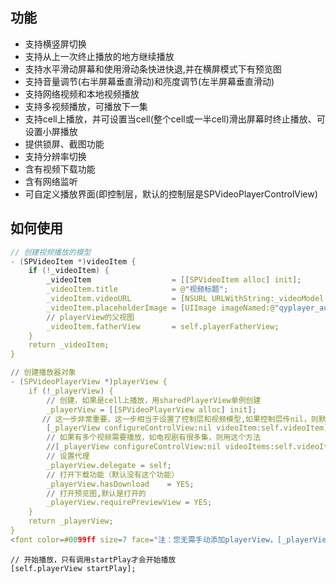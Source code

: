 ## 功能
* 支持横竖屏切换
* 支持从上一次终止播放的地方继续播放
* 支持水平滑动屏幕和使用滑动条快进快退,并在横屏模式下有预览图
* 支持音量调节(右半屏幕垂直滑动)和亮度调节(左半屏幕垂直滑动)
* 支持网络视频和本地视频播放
* 支持多视频播放，可播放下一集
* 支持cell上播放，并可设置当cell(整个cell或一半cell)滑出屏幕时终止播放、可设置小屏播放
* 提供锁屏、截图功能
* 支持分辨率切换
* 含有视频下载功能
* 含有网络监听
* 可自定义播放界面(即控制层，默认的控制层是SPVideoPlayerControlView)

## 如何使用
```C
// 创建视频播放的模型
- (SPVideoItem *)videoItem { 
    if (!_videoItem) {
        _videoItem                  = [[SPVideoItem alloc] init];
        _videoItem.title            = @"视频标题";
        _videoItem.videoURL         = [NSURL URLWithString:_videoModel.playUrl];
        _videoItem.placeholderImage = [UIImage imageNamed:@"qyplayer_aura2_background_normal_iphone_375x211_"];
        // playerView的父视图
        _videoItem.fatherView       = self.playerFatherView;
    }
    return _videoItem;
}

// 创建播放器对象
- (SPVideoPlayerView *)playerView {
    if (!_playerView) {
        // 创建，如果是cell上播放，用sharedPlayerView单例创建
        _playerView = [[SPVideoPlayerView alloc] init];
       // 这一步非常重要，这一步相当于设置了控制层和视频模型,如果控制层传nil，则默认自带的的控制层
        [_playerView configureControlView:nil videoItem:self.videoItem]; 
        // 如果有多个视频需要播放，如电视剧有很多集，则用这个方法
        //[_playerView configureControlView:nil videoItems:self.videoItems];
        // 设置代理
        _playerView.delegate = self;
        // 打开下载功能（默认没有这个功能）
        _playerView.hasDownload    = YES;
        // 打开预览图,默认是打开的
        _playerView.requirePreviewView = YES;
    }
    return _playerView;
}
<font color=#0099ff size=7 face="注：您无需手动添加playerView，[_playerView configureControlView:nil videoItem:self.videoItem];这一步内部会自动将playerView添加到模型中指定的fatherView上去">color=#0099ff size=72 face="黑体"</font>

``` 
```
// 开始播放，只有调用startPlay才会开始播放
[self.playerView startPlay];
```

